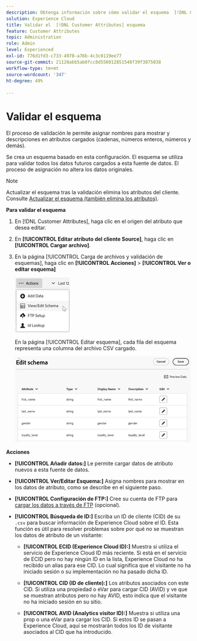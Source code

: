 ```yaml
---
description: Obtenga información sobre cómo validar el esquema  [!DNL Customer Attributes] en Adobe Experience Cloud.
solution: Experience Cloud
title: Validar el  [!DNL Customer Attributes] esquema
feature: Customer Attributes
topic: Administration
role: Admin
level: Experienced
exl-id: 776d1fd3-c733-4970-a76b-4c3c0119ee77
source-git-commit: 21120abb5ab0fcc8d556012851548f39f3875038
workflow-type: tm+mt
source-wordcount: '347'
ht-degree: 49%

---
```


# Validar el esquema

El proceso de validación le permite asignar nombres para mostrar y descripciones en atributos cargados (cadenas, números enteros, números y demás).

Se crea un esquema basado en esta configuración. El esquema se utiliza para validar todos los datos futuros cargados a esta fuente de datos. El proceso de asignación no altera los datos originales.

>[!NOTE]
>
>Actualizar el esquema tras la validación elimina los atributos del cliente. Consulte [Actualizar el esquema (también elimina los atributos)](t-crs-usecase.md).

**Para validar el esquema**

1. En [!DNL Customer Attributes], haga clic en el origen del atributo que desea editar.

1. En **[!UICONTROL Editar atributo del cliente Source]**, haga clic en **[!UICONTROL Cargar archivo]**.

1. En la página [!UICONTROL Carga de archivos y validación de esquemas], haga clic en **[!UICONTROL Acciones]** > **[!UICONTROL Ver o editar esquema]**

   ![Edición de un esquema](assets/view_edit_schema.png)

   En la página [!UICONTROL Editar esquema], cada fila del esquema representa una columna del archivo CSV cargado.

   ![Editar página de esquema en Experience Cloud](assets/edit-schema.png)

**Acciones**

* **[!UICONTROL Añadir datos:]** Le permite cargar datos de atributo nuevos a esta fuente de datos.

* **[!UICONTROL Ver/Editar Esquema:]** Asigna nombres para mostrar en los datos de atributo, como se describe en el siguiente paso.

* **[!UICONTROL Configuración de FTP:]** Cree su cuenta de FTP para [cargar los datos a través de FTP](t-upload-attributes-ftp.md) (opcional).

* **[!UICONTROL Búsqueda de ID:]** Escriba un ID de cliente (CID) de su `.csv` para buscar información de Experience Cloud sobre el ID. Esta función es útil para resolver problemas sobre por qué no se muestran los datos de atributo de un visitante:

   * **[!UICONTROL ECID (Experience Cloud ID):]** Muestra si utiliza el servicio de Experience Cloud ID más reciente. Si está en el servicio de ECID pero no hay ningún ID en la lista, Experience Cloud no ha recibido un alias para ese CID. Lo cual significa que el visitante no ha iniciado sesión o su implementación no ha pasado dicha ID.

   * **[!UICONTROL CID (ID de cliente):]** Los atributos asociados con este CID. Si utiliza una propiedad o eVar para cargar CID (AVID) y ve que se muestran atributos pero no hay AVID, esto indica que el visitante no ha iniciado sesión en su sitio.

   * **[!UICONTROL AVID (Analytics visitor ID):]** Muestra si utiliza una prop o una eVar para cargar los CID. Si estos ID se pasan a Experience Cloud, aquí se mostrarán todos los ID de visitante asociados al CID que ha introducido.
